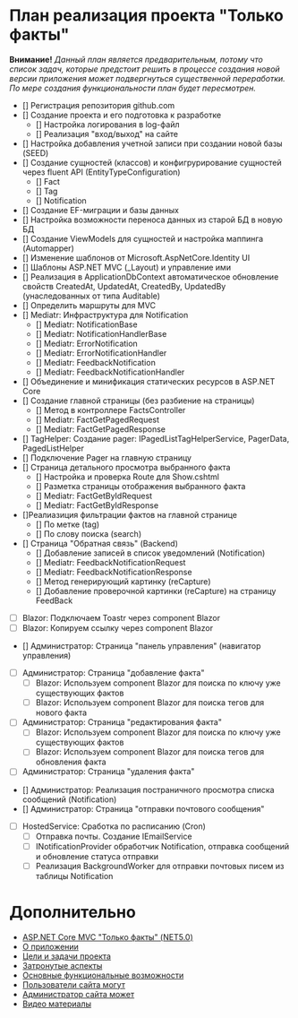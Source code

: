 # План реализация проекта "Только факты"

**Внимание!** *Данный план является предварительным, потому что список задач, которые предстоит решить в процессе создания новой версии приложения может подвергнуться существенной переработки. По мере создания функциональности план будет пересмотрен.*

* [] Регистрация репозитория github.com
* [] Создание проекта и его подготовка к разработке
    * [] Настройка логирования в log-файл
    * [] Реализация "вход/выход" на сайте
* [] Настройка добавления учетной записи при создании новой базы (SEED)
* [] Создание сущностей (классов) и конфигрурирование сущностей через fluent API (EntityTypeConfiguration)
    * [] Fact
    * [] Tag
    * [] Notification
* [] Создание EF-миграции и базы данных
* [] Настройка возможности переноса данных из старой БД в новую БД
* [] Создание ViewModels для сущностей и настройка маппинга (Automapper)
* [] Изменение шаблонов от Microsoft.AspNetCore.Identity UI
* [] Шаблоны ASP.NET MVC (_Layout) и управление ими
* [] Реализация в ApplicationDbContext автоматическое обновление свойств CreatedAt, UpdatedAt, CreatedBy, UpdatedBy (унаследованных от типа Auditable)
* [] Определить маршруты для MVC
* [] Mediatr: Инфраструктура для Notification
  * [] Mediatr: NotificationBase
  * [] Mediatr: NotificationHandlerBase
  * [] Mediatr: ErrorNotification
  * [] Mediatr: ErrorNotificationHandler
  * [] Mediatr: FeedbackNotification
  * [] Mediatr: FeedbackNotificationHandler
* [] Объединение и минификация статических ресурсов в ASP.NET Core 
* [] Создание главной страницы (без разбиение на страницы)
  * [] Метод в контроллере FactsController
  * [] Mediatr: FactGetPagedRequest
  * [] Mediatr: FactGetPagedResponse
* [] TagHelper: Создание pager: IPagedListTagHelperService, PagerData, PagedListHelper
* [] Подключение Pager на главную страницу
* [] Страница детального просмотра выбранного факта
  * [] Настройка и проверка Route для Show.cshtml 
  * [] Разметка страницы отображения выбранного факта
  * [] Mediatr: FactGetByIdRequest
  * [] Mediatr: FactGetByIdResponse
* []Реалиазиция фильтрации фактов на главной странице
    * [] По метке (tag)
    * [] По слову поиска (search)
* [] Страница "Обратная связь" (Backend) 
  * [] Добавление записей в список уведомлений (Notification)
  * [] Mediatr: FeedbackNotificationRequest
  * [] Mediatr: FeedbackNotificationResponse
  * [] Метод генерирующий картинку (reCapture) 
  * [] Добавление проверочной картинки (reCapture) на страницу FeedBack
* [ ] Blazor: Подключаем Toastr через component Blazor
* [ ] Blazor: Копируем ссылку через component Blazor
* [] Администратор: Страница "панель управления" (навигатор управления)
* [ ] Администратор: Страница "добавление факта"
   * [ ] Blazor: Используем component Blazor для поиска по ключу уже существующих фактов
   * [ ] Blazor: Используем component Blazor для поиска тегов для нового факта
* [ ] Администратор: Страница "редактирования факта"
   * [ ] Blazor: Используем component Blazor для поиска по ключу уже существующих фактов
   * [ ] Blazor: Используем component Blazor для поиска тегов для обновления факта
* [ ] Администратор: Страница "удаления факта"
* [] Администратор: Реализация постраничного просмотра списка сообщений (Notification)
* [] Администратор: Страница "отправки почтового сообщения"
* [ ] HostedService: Сработка по расписанию (Cron)
  * [ ] Отправка почты. Создание IEmailService
  * [ ] INotificationProvider обработчик Notification, отправка сообщений и обновление статуса отправки
  * [ ] Реализация BackgroundWorker для отправки почтовых писем из таблицы Notification

# Дополнительно
* [ASP.NET Core MVC "Только факты" (NET5.0)](https://github.com/Calabonga/Facts/wiki)
* [О приложении](https://github.com/Calabonga/Facts/wiki/%D0%9E-%D0%BF%D1%80%D0%B8%D0%BB%D0%BE%D0%B6%D0%B5%D0%BD%D0%B8%D0%B8)
* [Цели и задачи проекта](https://github.com/Calabonga/Facts/wiki/%D0%A6%D0%B5%D0%BB%D0%B8-%D0%B8-%D0%B7%D0%B0%D0%B4%D0%B0%D1%87%D0%B8-%D0%BF%D1%80%D0%BE%D0%B5%D0%BA%D1%82%D0%B0)
* [Затронутые аспекты](https://github.com/Calabonga/Facts/wiki/%D0%97%D0%B0%D1%82%D1%80%D0%BE%D0%BD%D1%83%D1%82%D1%8B%D0%B5-%D0%B0%D1%81%D0%BF%D0%B5%D0%BA%D1%82%D1%8B)
* [Основные функциональные возможности](https://github.com/Calabonga/Facts/wiki/%D0%9E%D1%81%D0%BD%D0%BE%D0%B2%D0%BD%D1%8B%D0%B5-%D1%84%D1%83%D0%BD%D0%BA%D1%86%D0%B8%D0%BE%D0%BD%D0%B0%D0%BB%D1%8C%D0%BD%D1%8B%D0%B5-%D0%B2%D0%BE%D0%B7%D0%BC%D0%BE%D0%B6%D0%BD%D0%BE%D1%81%D1%82%D0%B8)
* [Пользователи сайта могут](https://github.com/Calabonga/Facts/wiki/%D0%92%D0%BE%D0%B7%D0%BC%D0%BE%D0%B6%D0%BD%D0%BE%D1%81%D1%82%D0%B8-%D0%B4%D0%BB%D1%8F-%D0%BF%D0%BE%D0%BB%D1%8C%D0%B7%D0%BE%D0%B2%D0%B0%D1%82%D0%B5%D0%BB%D1%8F)
* [Администратор сайта может](https://github.com/Calabonga/Facts/wiki/%D0%92%D0%BE%D0%B7%D0%BC%D0%BE%D0%B6%D0%BD%D0%BE%D1%81%D1%82%D0%B8-%D0%B4%D0%BB%D1%8F-%D0%B0%D0%B4%D0%BC%D0%B8%D0%BD%D0%B8%D1%81%D1%82%D1%80%D0%B0%D1%82%D0%BE%D1%80%D0%B0)
* [Видео материалы](https://github.com/Calabonga/Facts/wiki/%D0%92%D0%B8%D0%B4%D0%B5%D0%BE-%D0%BC%D0%B0%D1%82%D0%B5%D1%80%D0%B8%D0%B0%D0%BB%D1%8B)
